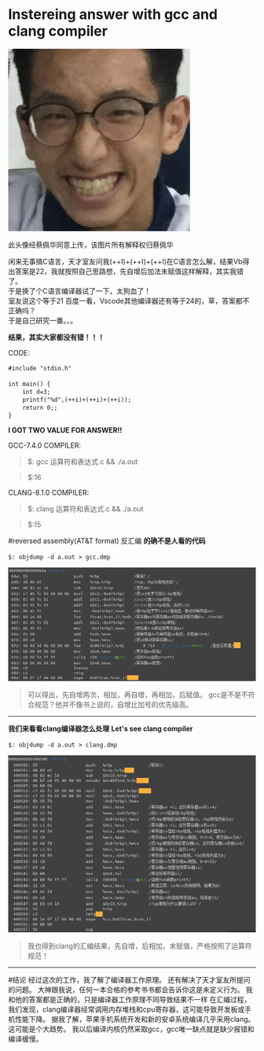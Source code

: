  # Instereing answer with gcc and clang compiler

![avatar](https://github.com/Gah0/Gah0.github.io/blob/master/images/caipeihua.png?raw=true)

此头像经蔡佩华同意上传，该图片所有解释权归蔡佩华

闲来无事搞C语言，天才室友问我(++I)+(++I)+(++I)在C语言怎么解，结果Vb得出答案是22，我就按照自己思路想，先自增后加法末赋值这样解释，其实我错了。  
于是换了个C语言编译器试了一下，太狗血了！    
室友说这个等于21
百度一看，Vscode其他编译器还有等于24的，草，答案都不正确吗？   
于是自己研究一番。。。   

**结果，其实大家都没有错！！！**  

CODE:

    #include "stdio.h"
    
    int main() {
    	int d=3;
    	printf("%d",(++i)+(++i)+(++i));
    	return 0;;
    }


**I GOT TWO VALUE FOR ANSWER!!**

GCC-7.4.0 COMPILER:

> $: gcc 运算符和表达式.c && ./a.out

> $:16


CLANG-8.1.0 COMPILER:
> $: clang 运算符和表达式.c && ./a.out

> $:15


#reversed assembly(AT&T format) 反汇编
**的确不是人看的代码**

`$: objdump -d a.out > gcc.dmp`

![avatar](https://github.com/Gah0/Gah0.github.io/blob/master/images/gcc.png?raw=true)

> 可以得出，先自增两次，相加，再自增，再相加，后赋值。
gcc是不是不符合规范？他并不像书上说的，自增比加号的优先级高。

------------
**我们来看看clang编译器怎么处理**
**Let's see clang compiler**

`$: objdump -d a.out > clang.dmp`

![avatar](https://github.com/Gah0/Gah0.github.io/blob/master/images/clang.png?raw=true)

> 我也得到clang的汇编结果，先自增，后相加，末赋值，严格按照了运算符规范！
---------

#结论
经过这次的工作，我了解了编译器工作原理。
还有解决了天才室友所提问的问题。
大神跟我说，任何一本合格的参考书书都会告诉你这是未定义行为。
我和他的答案都是正确的，只是编译器工作原理不同导致结果不一样
在汇编过程，我们发现，clang编译器经常调用内存堆栈和cpu寄存器，这可能导致开发板或手机性能下降。
据我了解，苹果手机系统开发和新的安卓系统编译几乎采用clang。这可能是个大趋势。
我以后编译内核仍然采取gcc，gcc唯一缺点就是缺少报错和编译缓慢。

